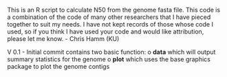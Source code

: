 This is an R script to calculate N50 from the genome fasta file. This code is a combination of the code of many other researchers that I have pieced together to suit my needs. I have not kept records of those whose code I used, so if you think I have used your code and would like attribution, please let me know. - Chris Hamm (KU)

V 0.1 - Initial commit contains two basic function:
	o **data** which will output summary statistics for the genome
	o **plot** which uses the base graphics package to plot the genome contigs
